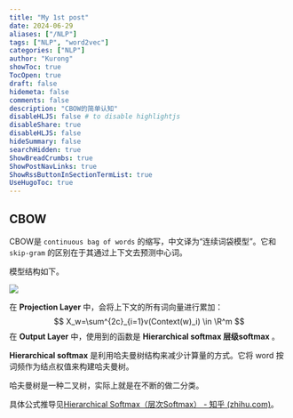 ```yaml
---
title: "My 1st post"
date: 2024-06-29
aliases: ["/NLP"]
tags: ["NLP", "word2vec"]
categories: ["NLP"]
author: "Kurong"
showToc: true
TocOpen: true
draft: false
hidemeta: false
comments: false
description: "CBOW的简单认知"
disableHLJS: false # to disable highlightjs
disableShare: true
disableHLJS: false
hideSummary: false
searchHidden: true
ShowBreadCrumbs: true
ShowPostNavLinks: true
ShowRssButtonInSectionTermList: true
UseHugoToc: true
---
```


## CBOW

CBOW是 `continuous bag of words` 的缩写，中文译为“连续词袋模型”。它和 `skip-gram` 的区别在于其通过上下文去预测中心词。

模型结构如下。

![](/img/NLP/img3.png)

在 **Projection Layer** 中，会将上下文的所有词向量进行累加：
$$
X_w=\sum^{2c}_{i=1}v(Context(w)_i) \in \R^m
$$
在 **Output Layer** 中，使用到的函数是 **Hierarchical softmax 层级softmax** 。

**Hierarchical softmax** 是利用哈夫曼树结构来减少计算量的方式。它将 word 按词频作为结点权值来构建哈夫曼树。

哈夫曼树是一种二叉树，实际上就是在不断的做二分类。

具体公式推导见[Hierarchical Softmax（层次Softmax） - 知乎 (zhihu.com)](https://zhuanlan.zhihu.com/p/56139075)。


